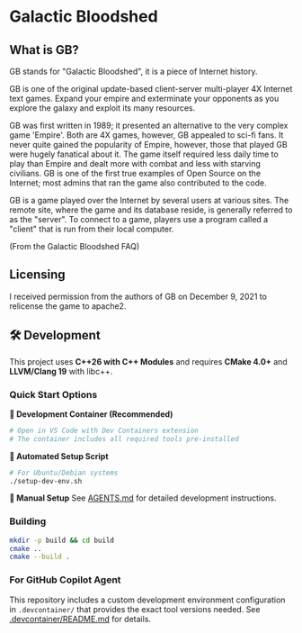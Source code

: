 # Galactic Bloodshed

## What is GB?

GB stands for "Galactic Bloodshed", it is a piece of Internet history.

GB is one of the original update-based client-server multi-player 4X
Internet text games. Expand your empire and exterminate your opponents
as you explore the galaxy and exploit its many resources.

GB was first written in 1989; it presented an alternative to the very
complex game 'Empire'. Both are 4X games, however, GB appealed to sci-fi
fans. It never quite gained the popularity of Empire, however, those that
played GB were hugely fanatical about it. The game itself required less
daily time to play than Empire and dealt more with combat and less with
starving civilians. GB is one of the first true examples of Open Source
on the Internet; most admins that ran the game also contributed to the
code.

GB is a game played over the Internet by several users at various sites.
The remote site, where the game and its database reside, is generally
referred to as the "server". To connect to a game, players use a program
called a "client" that is run from their local computer.

(From the Galactic Bloodshed FAQ)

## Licensing

I received permission from the authors of GB on December 9, 2021 to relicense the game to apache2.

## 🛠️ Development

This project uses **C++26 with C++ Modules** and requires **CMake 4.0+** and **LLVM/Clang 19** with libc++.

### Quick Start Options

**🐳 Development Container (Recommended)**
```bash
# Open in VS Code with Dev Containers extension
# The container includes all required tools pre-installed
```

**🚀 Automated Setup Script**
```bash
# For Ubuntu/Debian systems
./setup-dev-env.sh
```

**📖 Manual Setup**
See [AGENTS.md](AGENTS.md) for detailed development instructions.

### Building
```bash
mkdir -p build && cd build
cmake ..
cmake --build .
```

### For GitHub Copilot Agent
This repository includes a custom development environment configuration in `.devcontainer/` that provides the exact tool versions needed. See [.devcontainer/README.md](.devcontainer/README.md) for details.